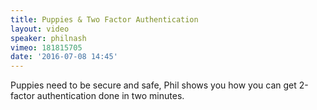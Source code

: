 ```yaml
---
title: Puppies & Two Factor Authentication
layout: video
speaker: philnash
vimeo: 181815705
date: '2016-07-08 14:45'
---
```


Puppies need to be secure and safe, Phil shows you how you can get 2-factor authentication done in two minutes.

